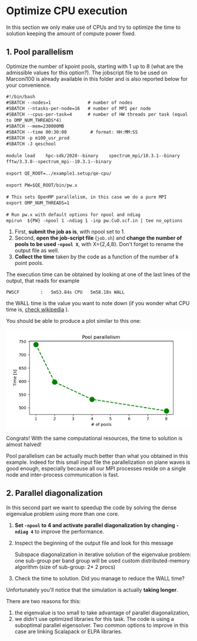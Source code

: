 # Optimize CPU execution

In this section we only make use of CPUs and try to optimize the time to solution keeping the amount of compute power fixed.

## 1. Pool parallelism

Optimize the number of kpoint pools, starting with 1 up to 8 (what are the admissible values for this option?). 
The jobscript file to be used on Marconi100 is already available in this folder and is also reported below for your convenience.

```
#!/bin/bash
#SBATCH --nodes=1              # number of nodes
#SBATCH --ntasks-per-node=16   # number of MPI per node
#SBATCH --cpus-per-task=4      # number of HW threads per task (equal to OMP_NUM_THREADS*4)
#SBATCH --mem=230000MB
#SBATCH --time 00:30:00         # format: HH:MM:SS
#SBATCH -p m100_usr_prod
#SBATCH -J qeschool

module load    hpc-sdk/2020--binary    spectrum_mpi/10.3.1--binary   fftw/3.3.8--spectrum_mpi--10.3.1--binary  

export QE_ROOT=../example1.setup/qe-cpu/

export PW=$QE_ROOT/bin/pw.x

# This sets OpenMP parallelism, in this case we do a pure MPI 
export OMP_NUM_THREADS=1 

# Run pw.x with default options for npool and ndiag
mpirun  ${PW} -npool 1 -ndiag 1 -inp pw.CuO.scf.in | tee no_options
```

1. First, **submit the job as is**, with npool set to 1. 
2. Second, **open the job-script file** (`job.sh`) and **change the number of pools to be used `-npool X`**, with X={2,4,8}. Don't forget to rename the output file as well.
3. **Collect the time** taken by the code as a function of the number of k point pools.

The execution time can be obtained by looking at one of the last lines of the output, that reads for example

    PWSCF        :   5m53.84s CPU   5m58.18s WALL

the WALL time is the value you want to note down (if you wonder what CPU time is, [check wikipedia](https://en.wikipedia.org/wiki/CPU_time) ).


You should be able to produce a plot similar to this one:

![](pool.png)

Congrats! With the same computational resources, the time to solution is almost halved!

Pool parallelism can be actually much better than what you obtained in this example.
Indeed for this small input file the parallelization on plane waves
is good enough, especially because all our MPI processes reside on a single node and inter-process communication is fast.



## 2. Parallel diagonalization

In this second part we want to speedup the code by solving the dense eigenvalue problem using more than one core. 

1. **Set `-npool` to 4 and activate parallel diagonalization by changing `-ndiag 4`** to improve the performance.

2. Inspect the beginning of the output file and look for this message


     Subspace diagonalization in iterative solution of the eigenvalue problem:
     one sub-group per band group will be used
     custom distributed-memory algorithm (size of sub-group:  2*  2 procs)

3. Check the time to solution. Did you manage to reduce the WALL time?

Unfortunately you'll notice that the simulation is actually **taking longer**.

There are two reasons for this:

1. the eigenvalue is too small to take advantage of parallel diagonalization,
2. we didn't use optimized libraries for this task. The code is using a suboptimal parallel eigensolver. Two common options to improve in this case are linking Scalapack or ELPA libraries.


